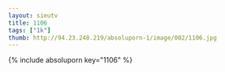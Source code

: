 ```yaml
--- 
layout: sieutv
title: 1106
tags: ["1k"]
thumb: http://94.23.248.219/absoluporn-1/image/002/1106.jpg
---
```

{% include absoluporn key="1106" %} 
